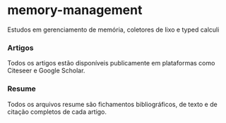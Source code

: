 # memory-management
Estudos em gerenciamento de memória, coletores de lixo e typed calculi

### Artigos
Todos os artigos estão disponíveis publicamente em plataformas como Citeseer e Google Scholar.

### Resume
Todos os arquivos resume são fichamentos bibliográficos, de texto e de citação completos de cada artigo.
